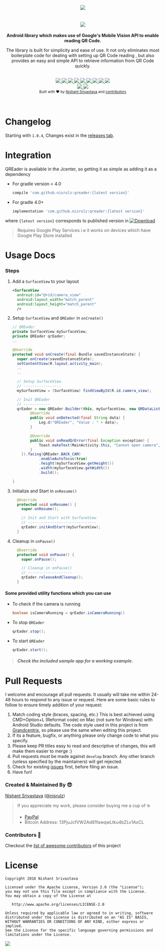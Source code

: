 <div align="center">
  <img src="img/github_banner.png" />
</div>
<h1 align="center"><a href="https://twitter.com/intent/tweet?text=Checkout%20QREader%3A%20Android%20lib%20with%20simplified%20and%20instant%20QR%20code%20reading%20capabilities%F0%9F%98%8E&url=https://github.com/nisrulz/qreader&via=nisrulz&hashtags=AndroidDev">
        <img src="https://img.shields.io/twitter/url/http/shields.io.svg?style=social"/>
    </a></h1>

<div align="center">
  <strong>Android library which makes use of Google's Mobile Vision API to enable reading QR Code.</strong>
  <p>The library is built for simplicity and ease of use. It not only eliminates most boilerplate code for dealing with setting up QR Code reading , but also provides an easy and simple API to retrieve information from QR Code quickly.</p>
</div>
<br/>
<div align="center">
    <!-- Bintray -->
    <a href="https://bintray.com/nisrulz/maven/com.github.nisrulz%3Aqreader/_latestVersion">
        <img src="https://api.bintray.com/packages/nisrulz/maven/com.github.nisrulz%3Aqreader/images/download.svg"/>
    </a>
    <!-- API -->
    <a href="https://android-arsenal.com/api?level=14">
        <img src="https://img.shields.io/badge/API-14%2B-orange.svg?style=flat"/>
    </a>
    <!-- Android Arsenal -->
    <a href="https://android-arsenal.com/details/1/3478">
        <img src="https://img.shields.io/badge/Android%20Arsenal-qreader-brightgreen.svg?style=flat"/>
    </a>
     <!-- Android Dev Digest -->
    <a href="https://www.androiddevdigest.com/digest-121/">
        <img src="https://img.shields.io/badge/AndroidDev%20Digest-%23121-blue.svg"/>
    </a>
    <!-- GitHub stars -->
    <a href="https://github.com/nisrulz/qreader">
        <img src="https://img.shields.io/github/stars/nisrulz/qreader.svg?style=social&label=Star"/>
    </a>
    <!-- GitHub forks -->
    <a href="https://github.com/nisrulz/qreader/fork">
        <img src="hhttps://img.shields.io/github/forks/nisrulz/qreader.svg?style=social&label=Fork"/>
    </a>
    <!-- GitHub watchers -->
    <a href="https://github.com/nisrulz/qreader">
        <img src="https://img.shields.io/github/watchers/nisrulz/qreader.svg?style=social&label=Watch"/>
    </a>
    <!-- Say Thanks! -->
    <a href="https://saythanks.io/to/nisrulz">
        <img src="https://img.shields.io/badge/Say%20Thanks-!-1EAEDB.svg"/>
    </a>
    <a href="https://www.paypal.me/nisrulz/5">
        <img src="https://img.shields.io/badge/$-donate-ff69b4.svg?maxAge=2592000&amp;style=flat">
    </a>
    <br/>
     <!-- GitHub followers -->
    <a href="https://github.com/nisrulz/qreader">
        <img src="https://img.shields.io/github/followers/nisrulz.svg?style=social&label=Follow%20@nisrulz"/>
    </a>
    <!-- Twitter Follow -->
    <a href="https://twitter.com/nisrulz">
        <img src="https://img.shields.io/twitter/follow/nisrulz.svg?style=social"/>
    </a>
</div>

<div align="center">
  <sub>Built with ❤︎ by
  <a href="https://twitter.com/nisrulz">Nishant Srivastava</a> and
  <a href="https://github.com/nisrulz/qreader/graphs/contributors">
    contributors
  </a>
</div>
<br/>
<br/>


# Changelog
Starting with `1.0.4`, Changes exist in the [releases tab](https://github.com/nisrulz/qreader/releases).

# Integration
QREader is available in the Jcenter, so getting it as simple as adding it as a dependency

- For gradle version < 4.0

    ```gradle
    compile 'com.github.nisrulz:qreader:{latest version}'
    ```

- For gradle 4.0+

    ```gradle
    implementation 'com.github.nisrulz:qreader:{latest version}'
    ```

where `{latest version}` corresponds to published version in [ ![Download](https://api.bintray.com/packages/nisrulz/maven/com.github.nisrulz%3Aqreader/images/download.svg) ](https://bintray.com/nisrulz/maven/com.github.nisrulz%3Aqreader/_latestVersion)

> Requires Google Play Services i.e it works on devices which have Google Play Store installed


# Usage Docs

### Steps

1. Add a `SurfaceView` to your layout

    ```xml
    <SurfaceView
      android:id="@+id/camera_view"
      android:layout_width="match_parent"
      android:layout_height="match_parent"
      />
    ```

1. Setup `SurfaceView` and `QREader` in `onCreate()`

    ```java
    // QREader
    private SurfaceView mySurfaceView;
    private QREader qrEader;
    ..

    @Override
    protected void onCreate(final Bundle savedInstanceState) {
      super.onCreate(savedInstanceState);
      setContentView(R.layout.activity_main);
      ..
      ..

      // Setup SurfaceView
      // -----------------
      mySurfaceView = (SurfaceView) findViewById(R.id.camera_view);

      // Init QREader
      // ------------
      qrEader = new QREader.Builder(this, mySurfaceView, new QRDataListener() {
            @Override
            public void onDetected(final String data) {
                Log.d("QREader", "Value : " + data);
            }

            @Override
            public void onReadQrError(final Exception exception) {
                Toast.makeText(MainActivity.this, "Cannot open camera", Toast.LENGTH_LONG).show();
            }
        }).facing(QREader.BACK_CAM)
                .enableAutofocus(true)
                .height(mySurfaceView.getHeight())
                .width(mySurfaceView.getWidth())
                .build();

    }
    ```

1. Initialize and Start in `onResume()`

    ```java
      @Override
      protected void onResume() {
        super.onResume();

        // Init and Start with SurfaceView
        // -------------------------------
        qrEader.initAndStart(mySurfaceView);
      }
    ```
1. Cleanup in `onPause()`

    ```java
      @Override
      protected void onPause() {
        super.onPause();

        // Cleanup in onPause()
        // --------------------
        qrEader.releaseAndCleanup();
      }
    ```
#### Some provided utility functions which you can use
+ To check if the camera is running

    ```java
    boolean isCameraRunning = qrEader.isCameraRunning()
    ```

+ To stop `QREader`

    ```java
    qrEader.stop();
    ```
+ To start `QREader`

    ```java
    qrEader.start();
    ```
> ##### Check the included sample app for a working example.

# Pull Requests
I welcome and encourage all pull requests. It usually will take me within 24-48 hours to respond to any issue or request. Here are some basic rules to follow to ensure timely addition of your request:
  1. Match coding style (braces, spacing, etc.) This is best achieved using CMD+Option+L (Reformat code) on Mac (not sure for Windows) with Android Studio defaults. The code style used in this project is from [Grandcentrix](https://github.com/grandcentrix/AndroidCodeStyle), so please use the same when editing this project.
  2. If its a feature, bugfix, or anything please only change code to what you specify.
  3. Please keep PR titles easy to read and descriptive of changes, this will make them easier to merge :)
  4. Pull requests _must_ be made against `develop` branch. Any other branch (unless specified by the maintainers) will get rejected.
  5. Check for existing [issues](https://github.com/nisrulz/qreader/issues) first, before filing an issue.  
  6. Have fun!

### Created & Maintained By :sunglasses:
[Nishant Srivastava](https://github.com/nisrulz/nisrulz.github.io) ([@nisrulz](https://www.twitter.com/nisrulz))

> If you appreciate my work, please consider buying me a cup of :coffee:
>  + [PayPal](https://www.paypal.me/nisrulz/5)
>  + Bitcoin Address: 13PjuJcfVW2Ad81fawqwLtku4bZLv1AxCL

### Contributors :metal:
Checkout the [list of awesome contributors](https://github.com/nisrulz/qreader/graphs/contributors) of this project

License
=======

    Copyright 2016 Nishant Srivastava

    Licensed under the Apache License, Version 2.0 (the "License");
    you may not use this file except in compliance with the License.
    You may obtain a copy of the License at

       http://www.apache.org/licenses/LICENSE-2.0

    Unless required by applicable law or agreed to in writing, software
    distributed under the License is distributed on an "AS IS" BASIS,
    WITHOUT WARRANTIES OR CONDITIONS OF ANY KIND, either express or implied.
    See the License for the specific language governing permissions and
    limitations under the License.

<img src="http://forthebadge.com/images/badges/built-for-android.svg" />
